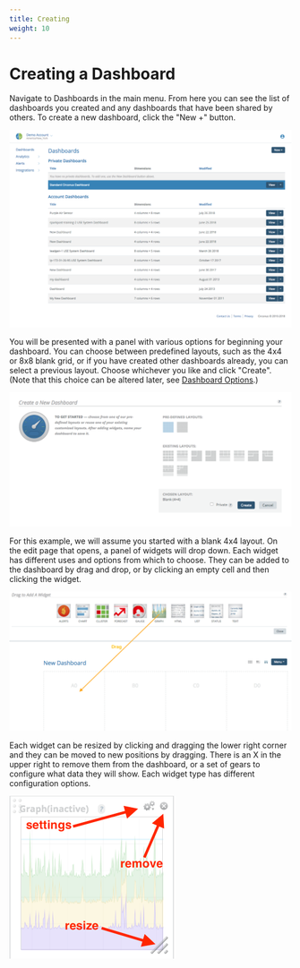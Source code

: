 ```yaml
---
title: Creating
weight: 10
---
```


# Creating a Dashboard

Navigate to Dashboards in the main menu. From here you can see the list of dashboards you created and any dashboards that have been shared by others. To create a new dashboard, click the "New +" button.

![Image: 'my_dashboards3.png'](../../img/my_dashboards3.png)

You will be presented with a panel with various options for beginning your dashboard. You can choose between predefined layouts, such as the 4x4 or 8x8 blank grid, or if you have created other dashboards already, you can select a previous layout. Choose whichever you like and click "Create". (Note that this choice can be altered later, see [Dashboard Options](/circonus/dashboards/legacy-custom-dashboards/options#DashboardOptions).)

![Image: 'my_dashboards_new3.png'](../../img/my_dashboards_new3.png)

For this example, we will assume you started with a blank 4x4 layout. On the edit page that opens, a panel of widgets will drop down. Each widget has different uses and options from which to choose. They can be added to the dashboard by drag and drop, or by clicking an empty cell and then clicking the widget.

![Image: 'dashboard_add_widget3.png'](../../img/dashboard_add_widget3.png)

Each widget can be resized by clicking and dragging the lower right corner and they can be moved to new positions by dragging. There is an X in the upper right to remove them from the dashboard, or a set of gears to configure what data they will show. Each widget type has different configuration options.

![Image: 'widget_inactive3.png'](../../img/widget_inactive3.png)
